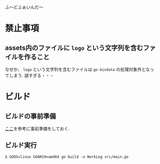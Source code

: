 ふ〜どふぁいんだ〜

# 禁止事項

## assets内のファイルに ``` logo ``` という文字列を含むファイルを作ること

なぜか、 ``` logo ``` という文字列を含むファイルは ``` go-bindata ``` の処理対象外となってしまう.
謎すぎる・・・

# ビルド

## ビルドの事前準備

[ここ](http://qiita.com/Jxck_/items/02185f51162e92759ebe#2-2)を参考に事前準備をしておく.

## ビルド実行

```
$ GOOS=linux GOARCH=amd64 go build -o WorkLog src/main.go
```

